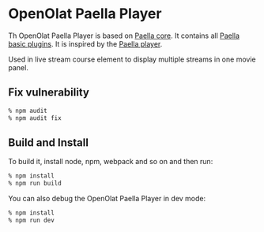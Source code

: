 OpenOlat Paella Player
======================

Th OpenOlat Paella Player is based on [Paella core](https://github.com/polimediaupv/paella-core). It contains all [Paella basic plugins](https://github.com/polimediaupv/paella-basic-plugins). It is inspired by the [Paella player](https://github.com/polimediaupv/paella-player).

Used in live stream course element to display multiple streams in one movie panel.

Fix vulnerability
-----------------

```sh
% npm audit
% npm audit fix
```

Build and Install
-----------------

To build it, install node, npm, webpack and so on and then run:

```sh
% npm install
% npm run build
```

You can also debug the OpenOlat Paella Player in dev mode:

```sh
% npm install
% npm run dev
```

